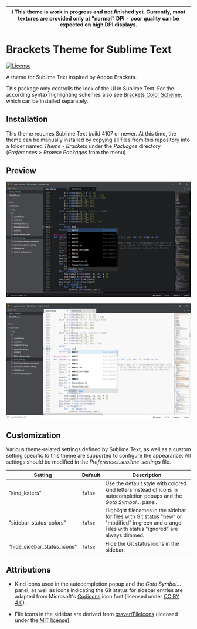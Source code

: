 | :information_source: This theme is work in progress and not finished yet. Currently, most textures are provided only at "normal" DPI - poor quality can be expected on high DPI displays. |
| --- |

# Brackets Theme for Sublime Text

[![License](https://img.shields.io/github/license/jwortmann/brackets-theme)](https://github.com/jwortmann/brackets-theme/blob/master/LICENSE)

A theme for Sublime Text inspired by Adobe Brackets.

This package only controlls the look of the UI in Sublime Text.
For the according syntax highlighting schemes also see [Brackets Color Scheme](https://github.com/jwortmann/brackets-color-scheme), which can be installed separately.

## Installation

This theme requires Sublime Text build 4107 or newer.
At this time, the theme can be manually installed by copying all files from this repository into a folder named *Theme - Brackets* under the *Packages* directory (*Preferences > Browse Packages* from the menu).

## Preview

![Preview dark](/img/preview_dark.png)

![Preview light](/img/preview_light.png)

## Customization

Various theme-related settings defined by Sublime Text, as well as a custom setting specific to this theme are supported to configure the appearance.
All settings should be modified in the *Preferences.sublime-settings* file.

| Setting | Default | Description |
| ------- | ------- | ----------- |
| "kind_letters" | `false` | Use the default style with colored kind letters instead of icons in autocompletion popups and the *Goto Symbol…* panel. |
| "sidebar_status_colors" | `false` | Highlight filenames in the sidebar for files with Git status "new" or "modified" in green and orange. Files with status "ignored" are always dimmed. |
| "hide_sidebar_status_icons" | `false` | Hide the Git status icons in the sidebar. |

## Attributions

* Kind icons used in the autocompletion popup and the *Goto Symbol…* panel, as well as icons indicating the Git status for sidebar entries are adapted from Microsoft's [Codicons](https://github.com/microsoft/vscode-codicons) icon font (licensed under [CC BY 4.0](/licenses/Codicons/LICENSE)).

* File icons in the sidebar are derived from [braver/FileIcons](https://github.com/braver/FileIcons) (licensed under the [MIT license](/licenses/FileIcons/LICENSE)).
